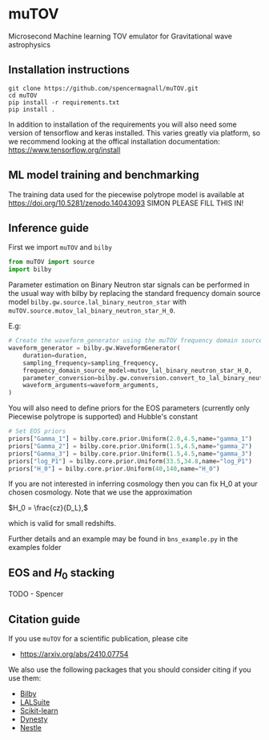 # muTOV
Microsecond Machine learning TOV emulator for Gravitational wave astrophysics 

## Installation instructions
```shell
git clone https://github.com/spencermagnall/muTOV.git
cd muTOV
pip install -r requirements.txt
pip install .
```
In addition to installation of the requirements you will also need some version of tensorflow and keras installed.
This varies greatly via platform, so we recommend looking at the offical installation documentation: <https://www.tensorflow.org/install>
## ML model training and benchmarking
The training data used for the piecewise polytrope model is available at <https://doi.org/10.5281/zenodo.14043093>
SIMON PLEASE FILL THIS IN! 

## Inference guide
First we import `muTOV` and `bilby`

```python
from muTOV import source
import bilby
```


Parameter estimation on Binary Neutron star signals can be performed in the usual way with
bilby by replacing the standard frequency domain source model `bilby.gw.source.lal_binary_neutron_star`
with `muTOV.source.mutov_lal_binary_neutron_star_H_0`. 

E.g: 
```python
# Create the waveform_generator using the muTOV frequency domain source model
waveform_generator = bilby.gw.WaveformGenerator(
    duration=duration,
    sampling_frequency=sampling_frequency,
    frequency_domain_source_model=mutov_lal_binary_neutron_star_H_0,
    parameter_conversion=bilby.gw.conversion.convert_to_lal_binary_neutron_star_parameters,
    waveform_arguments=waveform_arguments,
)
```

You will also need to define priors for the EOS parameters (currently only Piecewise polytrope is supported) and Hubble's constant 
```python
# Set EOS priors
priors["Gamma_1"] = bilby.core.prior.Uniform(2.0,4.5,name="gamma_1")
priors["Gamma_2"] = bilby.core.prior.Uniform(1.5,4.5,name="gamma_2")
priors["Gamma_3"] = bilby.core.prior.Uniform(1.5,4.5,name="gamma_3")
priors["log_P1"] = bilby.core.prior.Uniform(33.5,34.8,name="log_P1")
priors["H_0"] = bilby.core.prior.Uniform(40,140,name="H_0")
```
If you are not interested in inferring cosmology then you can fix H_0 at your chosen cosmology.
Note that we use the approximation

$`H_0 = \frac{cz}{D_L},`$

which is valid for small redshifts. 

Further details and an example may be found in `bns_example.py` in the examples folder 

## EOS and $`H_0`$ stacking

TODO - Spencer

## Citation guide
If you use `muTOV` for a scientific publication, please cite
* https://arxiv.org/abs/2410.07754


We also use the following packages that you should consider citing if you use them:
* [Bilby](https://git.ligo.org/lscsoft/bilby/-/tree/master)
* [LALSuite](https://lscsoft.docs.ligo.org/lalsuite/)
* [Scikit-learn](https://scikit-learn.org/stable/index.html)
* [Dynesty](https://dynesty.readthedocs.io/en/latest/)
* [Nestle](http://kylebarbary.com/nestle/)


